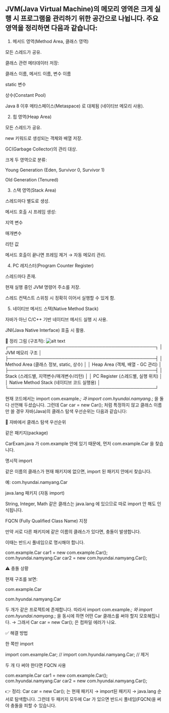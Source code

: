 ## JVM(Java Virtual Machine)의 메모리 영역은 크게 실행 시 프로그램을 관리하기 위한 공간으로 나뉩니다. 주요 영역을 정리하면 다음과 같습니다:

1. 메서드 영역(Method Area, 클래스 영역)

모든 스레드가 공유.

클래스 관련 메타데이터 저장:

클래스 이름, 메서드 이름, 변수 이름

static 변수

상수(Constant Pool)

Java 8 이후 메타스페이스(Metaspace) 로 대체됨 (네이티브 메모리 사용).

2. 힙 영역(Heap Area)

모든 스레드가 공유.

new 키워드로 생성되는 객체와 배열 저장.

GC(Garbage Collector)의 관리 대상.

크게 두 영역으로 분류:

Young Generation (Eden, Survivor 0, Survivor 1)

Old Generation (Tenured)

3. 스택 영역(Stack Area)

스레드마다 별도로 생성.

메서드 호출 시 프레임 생성:

지역 변수

매개변수

리턴 값

메서드 호출이 끝나면 프레임 제거 → 자동 메모리 관리.

4. PC 레지스터(Program Counter Register)

스레드마다 존재.

현재 실행 중인 JVM 명령어 주소를 저장.

스레드 컨텍스트 스위칭 시 정확히 이어서 실행할 수 있게 함.

5. 네이티브 메서드 스택(Native Method Stack)

자바가 아닌 C/C++ 기반 네이티브 메서드 실행 시 사용.

JNI(Java Native Interface) 호출 시 활용.

📌 정리 그림 (구조적):
![alt text](image-11.png)
┌───────────────────────────────────────────────┐
│                JVM 메모리 구조                 │
├───────────────────────────────────────────────┤
│ Method Area (클래스 정보, static, 상수)        │
│ Heap Area   (객체, 배열 - GC 관리)             │
├───────────────────────────────────────────────┤
│ Stack (스레드별, 지역변수/매개변수/리턴)       │
│ PC Register (스레드별, 실행 위치)              │
│ Native Method Stack (네이티브 코드 실행용)     │
└───────────────────────────────────────────────┘


현재 코드에서는 import com.example.*; 과 import com.hyundai.namyang.*; 을 둘 다 선언해 두셨습니다. 그런데 Car car = new Car(); 처럼 특정하지 않고 클래스 이름만 쓸 경우 자바(Java)의 클래스 탐색 우선순위는 다음과 같습니다:

🔎 자바에서 클래스 탐색 우선순위

같은 패키지(package)

CarExam.java 가 com.example 안에 있기 때문에, 먼저 com.example.Car 을 찾습니다.

명시적 import

같은 이름의 클래스가 현재 패키지에 없으면, import 된 패키지 안에서 찾습니다.

예: com.hyundai.namyang.Car

java.lang 패키지 (자동 import)

String, Integer, Math 같은 클래스는 java.lang 에 있으므로 따로 import 안 해도 인식됩니다.

FQCN (Fully Qualified Class Name) 지정

만약 서로 다른 패키지에 같은 이름의 클래스가 있다면, 충돌이 발생합니다.

이때는 반드시 풀네임으로 명시해야 합니다.

com.example.Car car1 = new com.example.Car();
com.hyundai.namyang.Car car2 = new com.hyundai.namyang.Car();

⚠️ 충돌 상황

현재 구조를 보면:

com.example.Car

com.hyundai.namyang.Car

두 개가 같은 프로젝트에 존재합니다. 따라서 import com.example.*; 와 import com.hyundai.namyang.*; 을 동시에 하면 어떤 Car 클래스를 써야 할지 모호해집니다.
→ 그래서 Car car = new Car(); 은 컴파일 에러가 나요.

✅ 해결 방법

한 쪽만 import

import com.example.Car;
// import com.hyundai.namyang.Car;  // 제거


두 개 다 써야 한다면 FQCN 사용

com.example.Car car1 = new com.example.Car();
com.hyundai.namyang.Car car2 = new com.hyundai.namyang.Car();


👉 정리:
Car car = new Car(); 는 현재 패키지 → import된 패키지 → java.lang 순서로 탐색합니다. 그런데 두 패키지 모두에 Car 가 있으면 반드시 풀네임(FQCN)을 써야 충돌을 피할 수 있습니다.